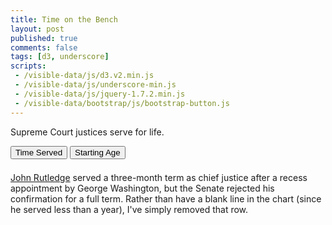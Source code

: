 ```yaml
---
title: Time on the Bench
layout: post
published: true
comments: false
tags: [d3, underscore]
scripts:
 - /visible-data/js/d3.v2.min.js
 - /visible-data/js/underscore-min.js
 - /visible-data/js/jquery-1.7.2.min.js
 - /visible-data/bootstrap/js/bootstrap-button.js
---
```

<style type="text/css">
#chart rect {
    stroke: white;
    fill: SteelBlue;
    shape-rendering: crispEdges;
}
#chart text {
    fill: white;
}
#chart .rule {
    shape-rendering: crispEdges;
    stroke: #ccc;
}
#buttons {
    margin-bottom: 1.5em;
}

</style>

Supreme Court justices serve for life.

<div id="buttons" class="btn-group" data-toggle="buttons-radio">
    <button id="served" class="btn">Time Served</button>
    <button id="age" class="btn">Starting Age</button>
</div>

<div id="chart"> </div>

[John Rutledge](http://en.wikipedia.org/wiki/John_Rutledge) served a three-month term as chief justice after a recess appointment by George Washington, but the Senate rejected his confirmation for a full term. Rather than have a blank line in the chart (since he served less than a year), I've simply removed that row.

<script type="text/javascript">
var height = 20,
    width = d3.select('#chart').style('width'),
    url = "/visible-data/data/supremes.csv";

var x = d3.scale.linear()
    .range([0, width]);

var y = d3.scale.linear();

function plotAges() {
    // plot ages started and retired or died
    x.domain([
        0,
        _.chain(data).pluck('Ending Age').max().value()
    ]);

    var bars = chart.selectAll('rect')
        .data(data);

    bars.enter()
        .append('rect');

    bars.attr('height', height)
        .attr('y', function(d,i) { return y(i); })
      .transition()
        .duration(500)
        .attr('x', function(d) { return x(d['Starting Age']); })
        .attr('width', function(d) { return x(d.Served); });
}

function plotServed() {
    // plot time served as simple bars
    // set our horizontal scale from zero to max time served
    x.domain([0, _.chain(data).pluck('Served').max().value()]);

    var bars = chart.selectAll('rect')
        .data(data);
    
    bars.enter()
        .append('rect')
        .attr('width', 0);

    bars.attr('height', height)
        .attr('y', function(d, i) { return y(i); })
      .transition()
        .duration(500)
        .attr('x', 0)
        .attr('width', function(d) { return x(d.Served); });

}

var chart = d3.select('#chart').append('svg');

jQuery(function($) {
    $('#served').on('click', plotServed);
    $('#age').on('click', plotAges);
});

d3.csv(url, function(data) {
    window.data = data;
    _.each(data, function(d, i) {
        d.Born = +d.Born;
        d.Appointed = +d.Appointed;

        if (d.Terminated.match(/Present/i)) {
            d.Terminated = 2012;
        } else {
            d.Terminated = +d.Terminated;
        }

        d.Died ? d.Died = +d.Died : d.Died = null;

        d.Served = d.Terminated - d.Appointed;
        d['Starting Age'] = d.Appointed - d.Born;
        d['Ending Age'] = d.Terminated - d.Born;
    });

    chart.style('height', (data.length + 1) * height);
    y.domain([0, data.length]).range([0, data.length * height]);

    chart.selectAll('line')
        .data(d3.range(data.length + 1))
      .enter().append('line')
        .classed('rule', true)
        .attr('x1', 0)
        .attr('x2', width)
        .attr('y1', y)
        .attr('y2', y);

    // fake a click to get things rolling
    jQuery('#served').trigger('click');
});
</script>